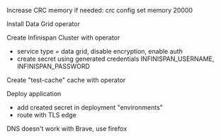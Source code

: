 
Increase CRC memory if needed: crc config set memory 20000

Install Data Grid operator

Create Infinispan Cluster with operator
- service type = data grid, disable encryption, enable auth
- create secret using generated credentials
INFINISPAN_USERNAME, INFINISPAN_PASSWORD

Create "test-cache" cache with operator

Deploy application
- add created secret in deployment "environments"
- route with TLS edge

DNS doesn't work with Brave, use firefox

